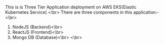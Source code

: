 This is is Three Tier Application deployment on AWS EKS(Elastic Kubernetes Service) <\br>
There are three components in this application:- <\br>
1. NodeJS (Backend)<\br>
2. ReactJS (Frontend)<\br>
3. Mongo DB (Database)<\br>
<\br>
